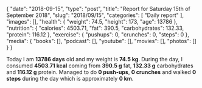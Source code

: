 {
    "date": "2018-09-15",
    "type": "post",
    "title": "Report for Saturday 15th of September 2018",
    "slug": "2018\/09\/15",
    "categories": [
        "Daily report"
    ],
    "images": [],
    "health": {
        "weight": 74.5,
        "height": 173,
        "age": 13786
    },
    "nutrition": {
        "calories": 4503.71,
        "fat": 390.5,
        "carbohydrates": 132.33,
        "protein": 116.12
    },
    "exercise": {
        "pushups": 0,
        "crunches": 0,
        "steps": 0
    },
    "media": {
        "books": [],
        "podcast": [],
        "youtube": [],
        "movies": [],
        "photos": []
    }
}

Today I am <strong>13786 days</strong> old and my weight is <strong>74.5 kg</strong>. During the day, I consumed <strong>4503.71 kcal</strong> coming from <strong>390.5 g</strong> fat, <strong>132.33 g</strong> carbohydrates and <strong>116.12 g</strong> protein. Managed to do <strong>0 push-ups</strong>, <strong>0 crunches</strong> and walked <strong>0 steps</strong> during the day which is approximately <strong>0 km</strong>.